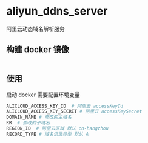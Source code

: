 # aliyun_ddns_server

阿里云动态域名解析服务

## 构建 docker 镜像

```bash

```

## 使用

启动 docker 需要配置环境变量

```bash
ALICLOUD_ACCESS_KEY_ID  # 阿里云 accessKeyId
ALICLOUD_ACCESS_KEY_SECRET # 阿里云 accessKeySecret
DOMAIN_NAME # 修改的主域名
RR  # 修改的子域名
REGION_ID  # 阿里云区域 默认 cn-hangzhou
RECORD_TYPE # 域名记录类型 默认 A
```
